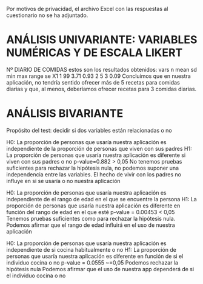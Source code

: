 Por motivos de privacidad, el archivo Excel con las respuestas al cuestionario no se ha adjuntado. 


# ANÁLISIS UNIVARIANTE: VARIABLES NUMÉRICAS Y DE ESCALA LIKERT

Nº DIARIO DE COMIDAS
estos son los resultados obtenidos:
     vars  n       mean   sd     min   max  range   se
 X1    1   99     3.71   0.93    2     5     3      0.09
Concluímos que en nuestra aplicación, no tendría sentido ofrecer más de 5 recetas para comidas diarias y que, al menos, deberíamos ofrecer recetas para 3 comidas diarias.


# ANÁLISIS BIVARIANTE
Propósito del test: decidir si dos variables están relacionadas o no	

H0: La proporción de personas que usaría nuestra aplicación es independiente de la proporción de personas que viven con sus padres
H1: La proporción de personas que usaría nuestra aplicación es diferente si viven con sus padres o no
p-value=0.882 > 0,05
No tenemos pruebas suficientes para rechazar la hipótesis nula, no podemos suponer una independencia entre las variables. 
El hecho de vivir con los padres no influye en si se usaría o no nuestra aplicación


H0: La proporción de personas que usaría nuestra aplicación es independiente de el rango de edad en el que se encuentre la persona
H1: La proporción de personas que usaría nuestra aplicación es diferente en función del rango de edad en el que esté
p-value = 0.00453 < 0,05
Tenemos pruebas suficientes como para rechazar la hipótesis nula.
Podemos afirmar que el rango de edad influirá en el uso de nuestra aplicación



H0: La proporción de personas que usaría nuestra aplicación es independiente de si cocina habitualmente o no
H1: La proporción de personas que usaría nuestra aplicación es diferente en función de si el individuo cocina o no
p-value = 0.0555 ~=0,05
Podemos rechazar la hipótesis nula
Podemos afirmar que el uso de nuestra app dependerá de si el individuo cocina o no


